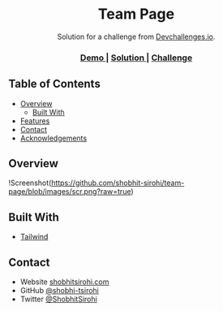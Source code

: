

<h1 align="center">Team Page</h1>

<div align="center">
   Solution for a challenge from  <a href="http://devchallenges.io" target="_blank">Devchallenges.io</a>.
</div>

<div align="center">
  <h3>
    <a href="https://https://hopeful-sinoussi-408375.netlify.app/">
      Demo
    </a>
    <span> | </span>
    <a href="https://https://devchallenges.io/solutions/xqhVFY8XPc544DjKphCz">
      Solution
    </a>
    <span> | </span>
    <a href="https://devchallenges.io/challenges/hhmesazsqgKXrTkYkt0U">
      Challenge
    </a>
  </h3>
</div>



## Table of Contents

- [Overview](#overview)
  - [Built With](#built-with)
- [Features](#features)
- [Contact](#contact)
- [Acknowledgements](#acknowledgements)



## Overview

!Screenshot(https://github.com/shobhit-sirohi/team-page/blob/images/scr.png?raw=true)


## Built With

- [Tailwind](https://tailwindcss.com/)

## Contact

- Website [shobhitsirohi.com](https://www.shobhitsirohi.com/)
- GitHub [@shobhi-tsirohi](https://github.com/shobhit-sirohi)
- Twitter [@ShobhitSirohi](https://twitter.com/ShobhitSirohi)
